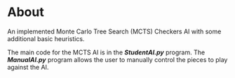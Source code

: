 # About
An implemented Monte Carlo Tree Search (MCTS) Checkers AI with some additional basic heuristics. 

The main code for the MCTS AI is in the ***StudentAI.py*** program. The ***ManualAI.py*** program allows the user to manually control the pieces to play against the AI.

